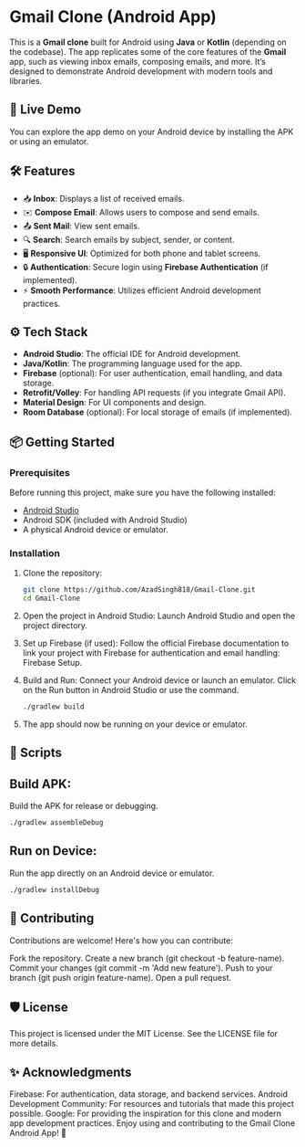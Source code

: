    # Gmail Clone (Android App)

This is a **Gmail clone** built for Android using **Java** or **Kotlin** (depending on the codebase). The app replicates some of the core features of the **Gmail** app, such as viewing inbox emails, composing emails, and more. It’s designed to demonstrate Android development with modern tools and libraries.

## 🚀 Live Demo

You can explore the app demo on your Android device by installing the APK or using an emulator.

## 🛠 Features

- 📥 **Inbox**: Displays a list of received emails.
- ✉️ **Compose Email**: Allows users to compose and send emails.
- 📤 **Sent Mail**: View sent emails.
- 🔍 **Search**: Search emails by subject, sender, or content.
- 🖥️ **Responsive UI**: Optimized for both phone and tablet screens.
- 🔒 **Authentication**: Secure login using **Firebase Authentication** (if implemented).
- ⚡ **Smooth Performance**: Utilizes efficient Android development practices.

## ⚙️ Tech Stack

- **Android Studio**: The official IDE for Android development.
- **Java/Kotlin**: The programming language used for the app.
- **Firebase** (optional): For user authentication, email handling, and data storage.
- **Retrofit/Volley**: For handling API requests (if you integrate Gmail API).
- **Material Design**: For UI components and design.
- **Room Database** (optional): For local storage of emails (if implemented).

## 📦 Getting Started

### Prerequisites

Before running this project, make sure you have the following installed:
- [Android Studio](https://developer.android.com/studio)
- Android SDK (included with Android Studio)
- A physical Android device or emulator.

### Installation

1. Clone the repository:
   ```bash
   git clone https://github.com/AzadSingh818/Gmail-Clone.git
   cd Gmail-Clone
   
2. Open the project in Android Studio:
   Launch Android Studio and open the project directory.
   
3. Set up Firebase (if used):
   Follow the official Firebase documentation to link
   your project with Firebase for authentication and email handling: Firebase Setup.
   
4. Build and Run:
   Connect your Android device or launch an emulator.
   Click on the Run button in Android Studio or use the command.
   ```bash
   ./gradlew build

5. The app should now be running on your device or emulator.

## 📜 Scripts

## Build APK: 

Build the APK for release or debugging.
```bash
./gradlew assembleDebug
```
## Run on Device:

Run the app directly on an Android device or emulator.
```bash
./gradlew installDebug
```

## 🤝 Contributing

Contributions are welcome! Here's how you can contribute:

Fork the repository.
Create a new branch (git checkout -b feature-name).
Commit your changes (git commit -m 'Add new feature').
Push to your branch (git push origin feature-name).
Open a pull request.

## 🛡 License

This project is licensed under the MIT License. See the LICENSE file for more details.

## ✨ Acknowledgments

Firebase: For authentication, data storage, and backend services.
Android Development Community: For resources and tutorials that made this project possible.
Google: For providing the inspiration for this clone and modern app development practices.
Enjoy using and contributing to the Gmail Clone Android App! 🎉
